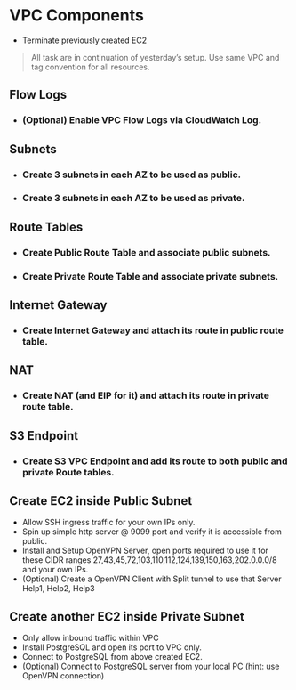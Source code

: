 # VPC Components
- Terminate previously created EC2
> All task are in continuation of yesterday’s setup. Use same VPC and tag convention for all resources.
## Flow Logs
- ### (Optional) Enable VPC Flow Logs via CloudWatch Log.
## Subnets
- ### Create 3 subnets in each AZ to be used as public.
- ### Create 3 subnets in each AZ to be used as private.
## Route Tables
- ### Create Public Route Table and associate public subnets.
- ### Create Private Route Table and associate private subnets.
## Internet Gateway
- ### Create Internet Gateway and attach its route in public route table.
## NAT
- ### Create NAT (and EIP for it) and attach its route in private route table.
## S3 Endpoint
- ### Create S3 VPC Endpoint and add its route to both public and private Route tables.
## Create EC2 inside Public Subnet
- Allow SSH ingress traffic for your own IPs only.
- Spin up simple http server @ 9099 port and verify it is accessible from public.
- Install and Setup OpenVPN Server, open ports required to use it for these CIDR ranges 27,43,45,72,103,110,112,124,139,150,163,202.0.0.0/8 and your own IPs.
- (Optional) Create a OpenVPN Client with Split tunnel to use that Server Help1, Help2, Help3
## Create another EC2 inside Private Subnet
- Only allow inbound traffic within VPC
- Install PostgreSQL and open its port to VPC only.
- Connect to PostgreSQL from above created EC2.
- (Optional) Connect to PostgreSQL server from your local PC (hint: use OpenVPN connection)

